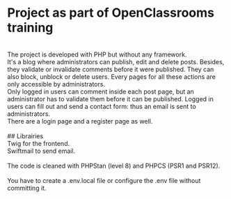 # Project as part of OpenClassrooms training
<br/>
The project is developed with PHP but without any framework.<br/>
It's a blog where administrators can publish, edit and delete posts. Besides, they validate or invalidate comments before it were published. They can also block, unblock or delete users. Every pages for all these actions are only accessible by administrators.<br/>
Only logged in users can comment inside each post page, but an administrator has to validate them before it can be published. Logged in users can fill out and send a contact form: thus an email is sent to administrators.<br/>
There are a login page and a register page as well.<br/>
<br/>
## Librairies
<br/>
Twig for the frontend.<br/>
Swiftmail to send email.<br/>
<br/>
The code is cleaned with PHPStan (level 8) and PHPCS (PSR1 and PSR12).<br/>
<br/>
You have to create a .env.local file or configure the .env file without committing it.<br/>
